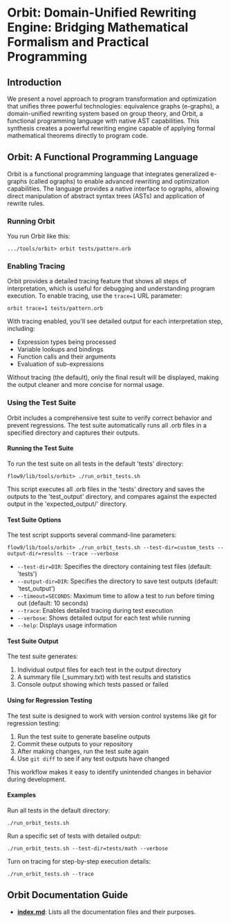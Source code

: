 # Orbit: Domain-Unified Rewriting Engine: Bridging Mathematical Formalism and Practical Programming

## Introduction

We present a novel approach to program transformation and optimization that unifies three powerful technologies: equivalence graphs (e-graphs), a domain-unified rewriting system based on group theory, and Orbit, a functional programming language with native AST capabilities. This synthesis creates a powerful rewriting engine capable of applying formal mathematical theorems directly to program code.

## Orbit: A Functional Programming Language

Orbit is a functional programming language that integrates generalized e-graphs (called ographs) to enable advanced rewriting and optimization capabilities. The language provides a native interface to ographs, allowing direct manipulation of abstract syntax trees (ASTs) and application of rewrite rules.

### Running Orbit

You run Orbit like this:

```
.../tools/orbit> orbit tests/pattern.orb
```

### Enabling Tracing

Orbit provides a detailed tracing feature that shows all steps of interpretation, which is useful for debugging and understanding program execution. To enable tracing, use the `trace=1` URL parameter:

```
orbit trace=1 tests/pattern.orb
```

With tracing enabled, you'll see detailed output for each interpretation step, including:
- Expression types being processed
- Variable lookups and bindings
- Function calls and their arguments
- Evaluation of sub-expressions

Without tracing (the default), only the final result will be displayed, making the output cleaner and more concise for normal usage.

### Using the Test Suite

Orbit includes a comprehensive test suite to verify correct behavior and prevent regressions. The test suite automatically runs all .orb files in a specified directory and captures their outputs.

#### Running the Test Suite

To run the test suite on all tests in the default 'tests' directory:

```
flow9/lib/tools/orbit> ./run_orbit_tests.sh
```

This script executes all .orb files in the 'tests' directory and saves the outputs to the 'test_output' directory, and compares against the expected output in the 'expected_output/' directory.

#### Test Suite Options

The test script supports several command-line parameters:

```
flow9/lib/tools/orbit> ./run_orbit_tests.sh --test-dir=custom_tests --output-dir=results --trace --verbose
```

- `--test-dir=DIR`: Specifies the directory containing test files (default: 'tests')
- `--output-dir=DIR`: Specifies the directory to save test outputs (default: 'test_output')
- `--timeout=SECONDS`: Maximum time to allow a test to run before timing out (default: 10 seconds)
- `--trace`: Enables detailed tracing during test execution
- `--verbose`: Shows detailed output for each test while running
- `--help`: Displays usage information

#### Test Suite Output

The test suite generates:

1. Individual output files for each test in the output directory
2. A summary file (_summary.txt) with test results and statistics
3. Console output showing which tests passed or failed

#### Using for Regression Testing

The test suite is designed to work with version control systems like git for regression testing:

1. Run the test suite to generate baseline outputs
2. Commit these outputs to your repository
3. After making changes, run the test suite again
4. Use `git diff` to see if any test outputs have changed

This workflow makes it easy to identify unintended changes in behavior during development.

#### Examples

Run all tests in the default directory:
```
./run_orbit_tests.sh
```

Run a specific set of tests with detailed output:
```
./run_orbit_tests.sh --test-dir=tests/math --verbose
```

Turn on tracing for step-by-step execution details:
```
./run_orbit_tests.sh --trace
```

## Orbit Documentation Guide

- **[index.md](docs/index.md)**: Lists all the documentation files and their purposes.
